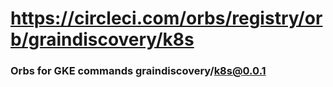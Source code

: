 # https://circleci.com/orbs/registry/orb/graindiscovery/k8s
### Orbs for GKE commands graindiscovery/k8s@0.0.1
